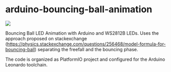 # arduino-bouncing-ball-animation
<img src="demo.gif">

Bouncing Ball LED Animation with Arduino and WS2812B LEDs.
Uses the approach proposed on stackexchange (https://physics.stackexchange.com/questions/256468/model-formula-for-bouncing-ball) separating the freefall and the bouncing phase.

The code is organized as PlatformIO project and configured for the Arduino Leonardo toolchain.